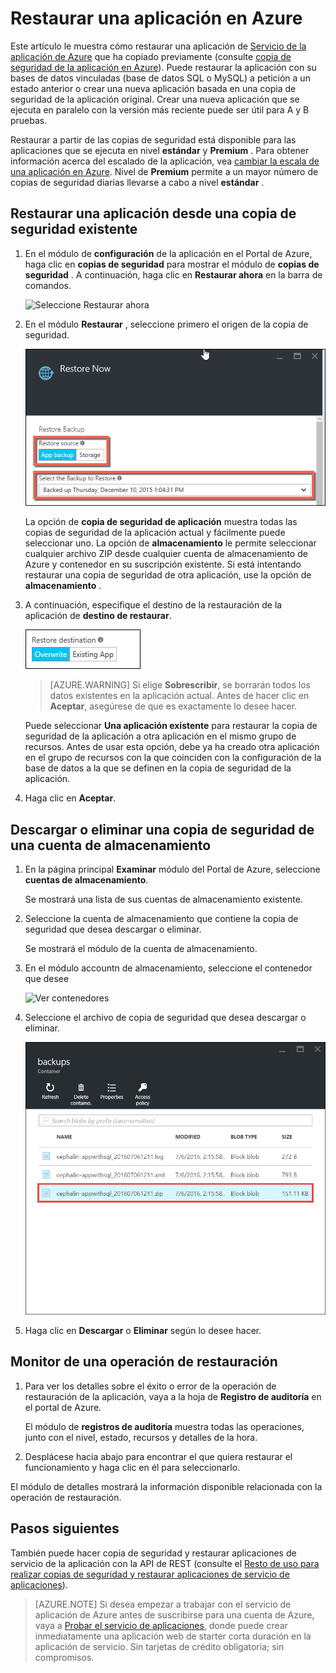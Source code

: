 <properties 
    pageTitle="Restaurar una aplicación en Azure" 
    description="Obtenga información sobre cómo restaurar la aplicación desde una copia de seguridad." 
    services="app-service" 
    documentationCenter="" 
    authors="cephalin" 
    manager="wpickett" 
    editor="jimbe"/>

<tags 
    ms.service="app-service" 
    ms.workload="na" 
    ms.tgt_pltfrm="na" 
    ms.devlang="na" 
    ms.topic="article" 
    ms.date="07/06/2016" 
    ms.author="cephalin"/>

# <a name="restore-an-app-in-azure"></a>Restaurar una aplicación en Azure

Este artículo le muestra cómo restaurar una aplicación de [Servicio de la aplicación de Azure](../app-service/app-service-value-prop-what-is.md) que ha copiado previamente (consulte [copia de seguridad de la aplicación en Azure](web-sites-backup.md)). Puede restaurar la aplicación con su bases de datos vinculadas (base de datos SQL o MySQL) a petición a un estado anterior o crear una nueva aplicación basada en una copia de seguridad de la aplicación original. Crear una nueva aplicación que se ejecuta en paralelo con la versión más reciente puede ser útil para A y B pruebas.

Restaurar a partir de las copias de seguridad está disponible para las aplicaciones que se ejecuta en nivel **estándar** y **Premium** . Para obtener información acerca del escalado de la aplicación, vea [cambiar la escala de una aplicación en Azure](web-sites-scale.md). Nivel de **Premium** permite a un mayor número de copias de seguridad diarias llevarse a cabo a nivel **estándar** .

<a name="PreviousBackup"></a>
## <a name="restore-an-app-from-an-existing-backup"></a>Restaurar una aplicación desde una copia de seguridad existente

1. En el módulo de **configuración** de la aplicación en el Portal de Azure, haga clic en **copias de seguridad** para mostrar el módulo de **copias de seguridad** . A continuación, haga clic en **Restaurar ahora** en la barra de comandos. 
    
    ![Seleccione Restaurar ahora][ChooseRestoreNow]

3. En el módulo **Restaurar** , seleccione primero el origen de la copia de seguridad. 

    ![](./media/web-sites-restore/021ChooseSource.png)
    
    La opción de **copia de seguridad de aplicación** muestra todas las copias de seguridad de la aplicación actual y fácilmente puede seleccionar uno. 
    La opción de **almacenamiento** le permite seleccionar cualquier archivo ZIP desde cualquier cuenta de almacenamiento de Azure y contenedor en su suscripción existente. 
    Si está intentando restaurar una copia de seguridad de otra aplicación, use la opción de **almacenamiento** .

4. A continuación, especifique el destino de la restauración de la aplicación de **destino de restaurar**.

    ![](./media/web-sites-restore/022ChooseDestination.png)
    
    >[AZURE.WARNING] Si elige **Sobrescribir**, se borrarán todos los datos existentes en la aplicación actual. Antes de hacer clic en **Aceptar**, asegúrese de que es exactamente lo desee hacer.
    
    Puede seleccionar **Una aplicación existente** para restaurar la copia de seguridad de la aplicación a otra aplicación en el mismo grupo de recursos. Antes de usar esta opción, debe ya ha creado otra aplicación en el grupo de recursos con la que coinciden con la configuración de la base de datos a la que se definen en la copia de seguridad de la aplicación. 
    
5. Haga clic en **Aceptar**.

<a name="StorageAccount"></a>
## <a name="download-or-delete-a-backup-from-a-storage-account"></a>Descargar o eliminar una copia de seguridad de una cuenta de almacenamiento
    
1. En la página principal **Examinar** módulo del Portal de Azure, seleccione **cuentas de almacenamiento**.
    
    Se mostrará una lista de sus cuentas de almacenamiento existente. 
    
2. Seleccione la cuenta de almacenamiento que contiene la copia de seguridad que desea descargar o eliminar.
    
    Se mostrará el módulo de la cuenta de almacenamiento.

3. En el módulo accountn de almacenamiento, seleccione el contenedor que desee
    
    ![Ver contenedores][ViewContainers]

4. Seleccione el archivo de copia de seguridad que desea descargar o eliminar.

    ![ViewContainers](./media/web-sites-restore/03ViewFiles.png)

5. Haga clic en **Descargar** o **Eliminar** según lo desee hacer.  

<a name="OperationLogs"></a>
## <a name="monitor-a-restore-operation"></a>Monitor de una operación de restauración
    
1. Para ver los detalles sobre el éxito o error de la operación de restauración de la aplicación, vaya a la hoja de **Registro de auditoría** en el portal de Azure. 
    
    El módulo de **registros de auditoría** muestra todas las operaciones, junto con el nivel, estado, recursos y detalles de la hora.
    
2. Desplácese hacia abajo para encontrar el que quiera restaurar el funcionamiento y haga clic en él para seleccionarlo.

El módulo de detalles mostrará la información disponible relacionada con la operación de restauración.
    
## <a name="next-steps"></a>Pasos siguientes

También puede hacer copia de seguridad y restaurar aplicaciones de servicio de la aplicación con la API de REST (consulte el [Resto de uso para realizar copias de seguridad y restaurar aplicaciones de servicio de aplicaciones](websites-csm-backup.md)).

>[AZURE.NOTE] Si desea empezar a trabajar con el servicio de aplicación de Azure antes de suscribirse para una cuenta de Azure, vaya a [Probar el servicio de aplicaciones](http://go.microsoft.com/fwlink/?LinkId=523751), donde puede crear inmediatamente una aplicación web de starter corta duración en la aplicación de servicio. Sin tarjetas de crédito obligatoria; sin compromisos.


<!-- IMAGES -->
[ChooseRestoreNow]: ./media/web-sites-restore/02ChooseRestoreNow.png
[ViewContainers]: ./media/web-sites-restore/03ViewContainers.png
[StorageAccountFile]: ./media/web-sites-restore/02StorageAccountFile.png
[BrowseCloudStorage]: ./media/web-sites-restore/03BrowseCloudStorage.png
[StorageAccountFileSelected]: ./media/web-sites-restore/04StorageAccountFileSelected.png
[ChooseRestoreSettings]: ./media/web-sites-restore/05ChooseRestoreSettings.png
[ChooseDBServer]: ./media/web-sites-restore/06ChooseDBServer.png
[RestoreToNewSQLDB]: ./media/web-sites-restore/07RestoreToNewSQLDB.png
[NewSQLDBConfig]: ./media/web-sites-restore/08NewSQLDBConfig.png
[RestoredContosoWebSite]: ./media/web-sites-restore/09RestoredContosoWebSite.png
[DashboardOperationLogsLink]: ./media/web-sites-restore/10DashboardOperationLogsLink.png
[ManagementServicesOperationLogsList]: ./media/web-sites-restore/11ManagementServicesOperationLogsList.png
[DetailsButton]: ./media/web-sites-restore/12DetailsButton.png
[OperationDetails]: ./media/web-sites-restore/13OperationDetails.png
 
